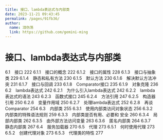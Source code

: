 ```yaml
---
title: 接口、lambda表达式与内部类
date: 2023-11-21 09:43:45
permalink: /pages/91fb36/
author: 
  name: 泪伤荡
  link: https://github.com/gemini-ming
---
```

# 接口、lambda表达式与内部类

6.1　接口 222
6.1.1　接口的概念 222
6.1.2　接口的属性 228
6.1.3　接口与抽象类 229
6.1.4　静态和私有方法 230
6.1.5　默认方法 230
6.1.6　解决默认方法冲突 231
6.1.7　接口与回调 233
6.1.8　Comparator接口 235
6.1.9　对象克隆 236
6.2　lambda表达式 242
6.2.1　为什么引入lambda表达式 242
6.2.2　lambda表达式的语法 243
6.2.3　函数式接口 245
6.2.4　方法引用 247
6.2.5　构造器引用 250
6.2.6　变量作用域 250
6.2.7　处理lambda表达式 252
6.2.8　再谈Comparator 254
6.3　内部类 255
6.3.1　使用内部类访问对象状态 256
6.3.2　内部类的特殊语法规则 259
6.3.3　内部类是否有用、必要和
安全 260
6.3.4　局部内部类 262
6.3.5　由外部方法访问变量 263
6.3.6　匿名内部类 264
6.3.7　静态内部类 267
6.4　服务加载器 270
6.5　代理 273
6.5.1　何时使用代理 273
6.5.2　创建代理对象 273
6.5.3　代理类的特性 277
